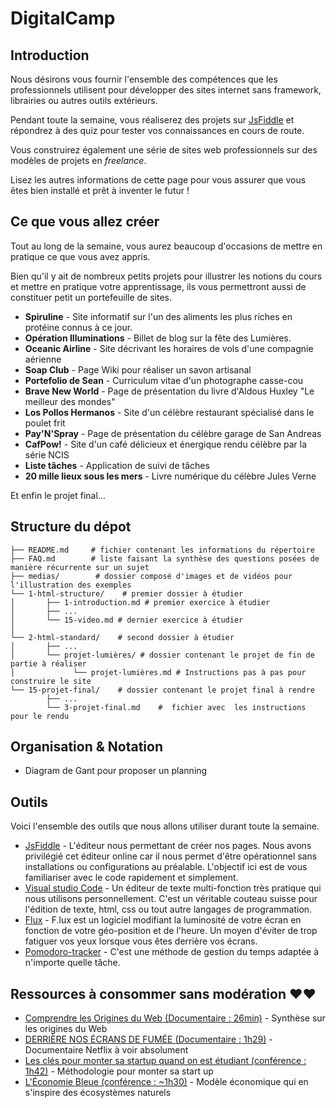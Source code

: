 # DigitalCamp

## Introduction

Nous désirons vous fournir l'ensemble des compétences que les professionnels utilisent pour développer des sites internet sans framework, librairies ou autres outils extérieurs. 

Pendant toute la semaine, vous réaliserez des projets sur [JsFiddle](https://jsfiddle.net/) et répondrez à des quiz pour tester vos connaissances en cours de route. 

Vous construirez également une série de sites web professionnels sur des modèles de projets en *freelance*.

Lisez les autres informations de cette page pour vous assurer que vous êtes bien installé et prêt à inventer le futur !

## Ce que vous allez créer 

Tout au long de la semaine, vous aurez beaucoup d'occasions de mettre en pratique ce que vous avez appris.

Bien qu'il y ait de nombreux petits projets pour illustrer les notions du cours et mettre en pratique votre apprentissage, ils vous permettront aussi de constituer petit un portefeuille de sites.

- **Spiruline** - Site informatif sur l'un des aliments les plus riches en protéine connus à ce jour.
- **Opération Illuminations** - Billet de blog sur la fête des Lumières.
- **Oceanic Airline** - Site décrivant les horaires de vols d'une compagnie aérienne
- **Soap Club** - Page Wiki pour réaliser un savon artisanal
- **Portefolio de Sean** - Curriculum vitae d'un photographe casse-cou
- **Brave New World** - Page de présentation du livre d'Aldous Huxley "Le meilleur des mondes"
- **Los Pollos Hermanos** - Site d'un célèbre restaurant spécialisé dans le poulet frit
- **Pay'N'Spray** - Page de présentation du célèbre garage de San Andreas
- **CafPow!** - Site d'un café délicieux et énergique rendu célèbre par la série NCIS
- **Liste tâches** - Application de suivi de tâches
- **20 mille lieux sous les mers** - Livre numérique du célèbre Jules Verne

Et enfin le projet final...


## Structure du dépot

```
├── README.md     # fichier contenant les informations du répertoire
├── FAQ.md        # liste faisant la synthèse des questions posées de manière récurrente sur un sujet
├── medias/        # dossier composé d'images et de vidéos pour l'illustration des exemples
└── 1-html-structure/    # premier dossier à étudier
│       ├── 1-introduction.md # premier exercice à étudier
│       ├── ...
│       └── 15-video.md # dernier exercice à étudier
│              
└── 2-html-standard/    # second dossier à étudier
│       ├── ...
│       └── projet-lumières/ # dossier contenant le projet de fin de partie à réaliser     
│             └── projet-lumières.md # Instructions pas à pas pour construire le site
└── 15-projet-final/    # dossier contenant le projet final à rendre 
        ├── ... 
        └── 3-projet-final.md    #  fichier avec  les instructions pour le rendu
```


## Organisation & Notation
- Diagram de Gant pour proposer un planning

## Outils

Voici l'ensemble des outils que nous allons utiliser durant toute la semaine.

- [JsFiddle](https://jsfiddle.net/) - L'éditeur nous permettant de créer nos pages. Nous avons privilégié cet éditeur online car il nous permet d'être opérationnel sans installations ou configurations au préalable. L'objectif ici est de vous familiariser avec le code rapidement et simplement.
- [Visual studio Code](https://code.visualstudio.com/download) - Un éditeur de texte multi-fonction très pratique qui nous utilisons personnellement. C'est un véritable couteau suisse pour l'édition de texte, html, css ou tout autre langages de programmation.
- [Flux](https://justgetflux.com/) - F.lux est un logiciel modifiant la luminosité de votre écran en fonction de votre géo-position et de l'heure. Un moyen d'éviter de trop fatiguer vos yeux lorsque vous êtes derrière vos écrans.
- [Pomodoro-tracker](https://pomodoro-tracker.com/) - C'est une méthode de gestion du temps adaptée à n'importe quelle tâche.

## Ressources à consommer sans modération ❤️❤️ 
- [Comprendre les Origines du Web (Documentaire : 26min)](https://video.ploud.fr/videos/watch/36f1aa1e-5c9f-4e6e-af57-53451ca90df1) - Synthèse sur les origines du Web
- [DERRIÈRE NOS ÉCRANS DE FUMÉE (Documentaire : 1h29)](https://www.allocine.fr/film/fichefilm_gen_cfilm=280921.html) - Documentaire Netflix à voir absolument
- [Les clés pour monter sa startup quand on est étudiant (conférence : 1h42)](https://www.youtube.com/watch?v=6XSPDHu8ioA&t=12s) - Méthodologie pour monter sa start up
- [L'Économie Bleue (conférence : ~1h30)](https://www.youtube.com/watch?v=2IEPYq4Odzg&t=3740s) - Modèle économique qui en s'inspire des écosystèmes naturels
